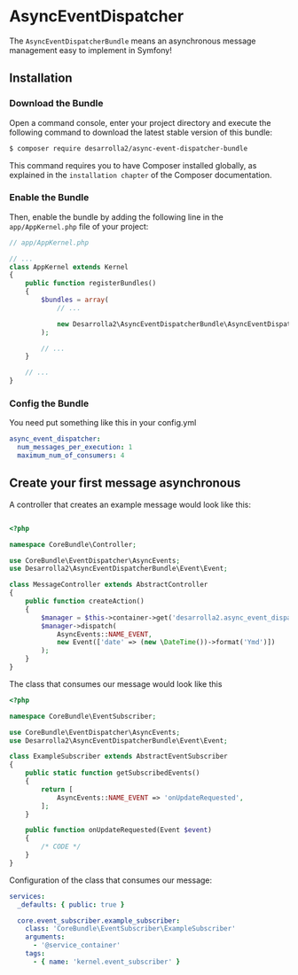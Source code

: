 AsyncEventDispatcher
=============

The `AsyncEventDispatcherBundle` means an asynchronous message management easy to implement in Symfony!

## Installation

### Download the Bundle

Open a command console, enter your project directory and execute the
following command to download the latest stable version of this bundle:

```bash
$ composer require desarrolla2/async-event-dispatcher-bundle
```
This command requires you to have Composer installed globally, as explained
in the `installation chapter` of the Composer documentation.

### Enable the Bundle


Then, enable the bundle by adding the following line in the ``app/AppKernel.php``
file of your project:

```php
// app/AppKernel.php

// ...
class AppKernel extends Kernel
{
    public function registerBundles()
    {
        $bundles = array(
            // ...

            new Desarrolla2\AsyncEventDispatcherBundle\AsyncEventDispatcherBundle(),
        );

        // ...
    }

    // ...
}
```

### Config the Bundle


You need put something like this in your config.yml

```yaml
async_event_dispatcher:
  num_messages_per_execution: 1
  maximum_num_of_consumers: 4
```
    
## Create your first message asynchronous    

A controller that creates an example message would look like this:

```php

<?php

namespace CoreBundle\Controller;

use CoreBundle\EventDispatcher\AsyncEvents;
use Desarrolla2\AsyncEventDispatcherBundle\Event\Event;

class MessageController extends AbstractController
{
    public function createAction()
    {
        $manager = $this->container->get('desarrolla2.async_event_dispatcher');
        $manager->dispatch(
            AsyncEvents::NAME_EVENT,
            new Event(['date' => (new \DateTime())->format('Ymd')])
        );
    }
}
```

The class that consumes our message would look like this

```php
<?php

namespace CoreBundle\EventSubscriber;

use CoreBundle\EventDispatcher\AsyncEvents;
use Desarrolla2\AsyncEventDispatcherBundle\Event\Event;

class ExampleSubscriber extends AbstractEventSubscriber
{
    public static function getSubscribedEvents()
    {
        return [
            AsyncEvents::NAME_EVENT => 'onUpdateRequested',
        ];
    }

    public function onUpdateRequested(Event $event)
    {
        /* CODE */
    }
}
```

Configuration of the class that consumes our message:

```yaml
services:
  _defaults: { public: true }

  core.event_subscriber.example_subscriber:
    class: 'CoreBundle\EventSubscriber\ExampleSubscriber'
    arguments:
      - '@service_container'
    tags:
      - { name: 'kernel.event_subscriber' }
```